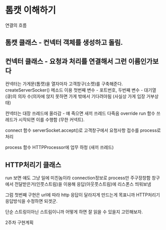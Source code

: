 # 톰캣 이해하기

연결의 흐름

## 톰캣 클래스 - 컨넥터 객체를 생성하고 돌림.

## 컨넥터 클래스 - 요청과 처리를 연결해서 그런 이름인가보다
컨넥터는 가게문(톰캣)을 열자마자 고객창구(소켓)를 구축해준다.
createServerSocker() 메소드 이용
첫번째 변수 - 포트번호, 두번째 변수 - 대기열(큐)의 의자 수(의자에 앉지 못하면 가게 밖에서 기다려야됨
(사실상 가게 입장 거부상태)

컨넥터는 대장 쓰레드에 올라감 - 얘 죽으면 새끼 쓰레드 다죽음
override run 함수
쓰레드가 시작되면 이를 수행함 (무한 커넥트).

connect 함수
serverSocket.accept()로 고객창구에서 요청사항 접수를 process로 처리

process 함수
HTTPProcessor에 업무 하청 (새끼 쓰레드)

## HTTP처리기 클래스

run 보면 얘도 그냥 일에 미친놈이라 connection정보로 process만 주구장창함
창구에서 전달받은거(인풋스트림)을 이용해 응답(아웃풋스트림)에 리스폰스 띄워보냄

그럼 첫번째 구현은 url에 따라 http 응답이 달라지게 만드는게 목표니까
HTTP처리기 응답방식을 수정하면 되겟군.

단순 스트링이아닌 스트림이니까 어떻게 하면 잘 읽을 수 있을지 고민해보자.

2주차 구현계획

